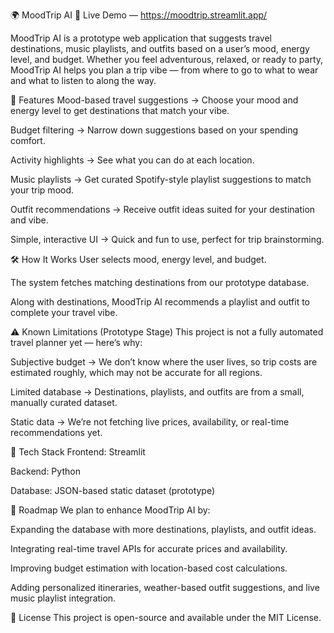 🌍 MoodTrip AI
🚀 Live Demo — https://moodtrip.streamlit.app/

MoodTrip AI is a prototype web application that suggests travel destinations, music playlists, and outfits based on a user’s mood, energy level, and budget. Whether you feel adventurous, relaxed, or ready to party, MoodTrip AI helps you plan a trip vibe — from where to go to what to wear and what to listen to along the way.

🚀 Features
Mood-based travel suggestions → Choose your mood and energy level to get destinations that match your vibe.

Budget filtering → Narrow down suggestions based on your spending comfort.

Activity highlights → See what you can do at each location.

Music playlists → Get curated Spotify-style playlist suggestions to match your trip mood.

Outfit recommendations → Receive outfit ideas suited for your destination and vibe.

Simple, interactive UI → Quick and fun to use, perfect for trip brainstorming.

🛠 How It Works
User selects mood, energy level, and budget.

The system fetches matching destinations from our prototype database.

Along with destinations, MoodTrip AI recommends a playlist and outfit to complete your travel vibe.

⚠ Known Limitations (Prototype Stage)
This project is not a fully automated travel planner yet — here’s why:

Subjective budget → We don’t know where the user lives, so trip costs are estimated roughly, which may not be accurate for all regions.

Limited database → Destinations, playlists, and outfits are from a small, manually curated dataset.

Static data → We’re not fetching live prices, availability, or real-time recommendations yet.

🧩 Tech Stack
Frontend: Streamlit

Backend: Python

Database: JSON-based static dataset (prototype)

📌 Roadmap
We plan to enhance MoodTrip AI by:

Expanding the database with more destinations, playlists, and outfit ideas.

Integrating real-time travel APIs for accurate prices and availability.

Improving budget estimation with location-based cost calculations.

Adding personalized itineraries, weather-based outfit suggestions, and live music playlist integration.

📄 License
This project is open-source and available under the MIT License.

